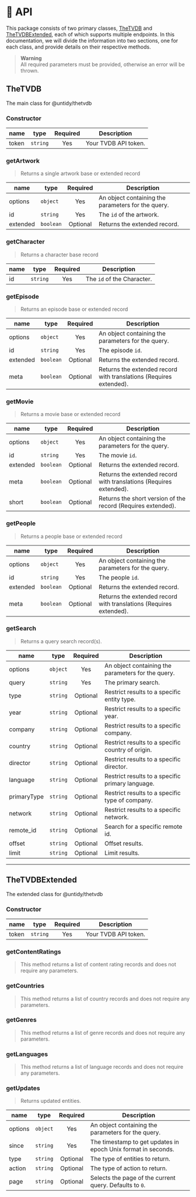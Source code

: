# :rocket: API

This package consists of two primary classes, [TheTVDB](#thetvdb) and
[TheTVDBExtended](#thetvdbextended), each of which supports multiple endpoints. In this
documentation, we will divide the information into two sections, one for each class, and provide
details on their respective methods.

> **Warning**  
> All required parameters must be provided, otherwise an error will be thrown.

## TheTVDB

The main class for @untidy/thetvdb

### Constructor

| name  | type     | Required | Description          |
| ----- | -------- | :------: | -------------------- |
| token | `string` |   Yes    | Your TVDB API token. |

### getArtwork

> Returns a single artwork base or extended record

| name     | type      | Required | Description                                        |
| -------- | --------- | :------: | -------------------------------------------------- |
| options  | `object`  |   Yes    | An object containing the parameters for the query. |
| id       | `string`  |   Yes    | The `id` of the artwork.                           |
| extended | `boolean` | Optional | Returns the extended record.                       |

### getCharacter

> Returns a character base record

| name | type     | Required | Description                |
| ---- | -------- | :------: | -------------------------- |
| id   | `string` |   Yes    | The `id` of the Character. |

### getEpisode

> Returns an episode base or extended record

| name     | type      | Required | Description                                                        |
| -------- | --------- | :------: | ------------------------------------------------------------------ |
| options  | `object`  |   Yes    | An object containing the parameters for the query.                 |
| id       | `string`  |   Yes    | The episode `id`.                                                  |
| extended | `boolean` | Optional | Returns the extended record.                                       |
| meta     | `boolean` | Optional | Returns the extended record with translations (Requires extended). |

### getMovie

> Returns a movie base or extended record

| name     | type      | Required | Description                                                        |
| -------- | --------- | :------: | ------------------------------------------------------------------ |
| options  | `object`  |   Yes    | An object containing the parameters for the query.                 |
| id       | `string`  |   Yes    | The movie `id`.                                                    |
| extended | `boolean` | Optional | Returns the extended record.                                       |
| meta     | `boolean` | Optional | Returns the extended record with translations (Requires extended). |
| short    | `boolean` | Optional | Returns the short version of the record (Requires extended).       |

### getPeople

> Returns a people base or extended record

| name     | type      | Required | Description                                                        |
| -------- | --------- | :------: | ------------------------------------------------------------------ |
| options  | `object`  |   Yes    | An object containing the parameters for the query.                 |
| id       | `string`  |   Yes    | The people `id`.                                                   |
| extended | `boolean` | Optional | Returns the extended record.                                       |
| meta     | `boolean` | Optional | Returns the extended record with translations (Requires extended). |

### getSearch

> Returns a query search record(s).

| name        | type     | Required | Description                                        |
| ----------- | -------- | :------: | -------------------------------------------------- |
| options     | `object` |   Yes    | An object containing the parameters for the query. |
| query       | `string` |   Yes    | The primary search.                                |
| type        | `string` | Optional | Restrict results to a specific entity type.        |
| year        | `string` | Optional | Restrict results to a specific year.               |
| company     | `string` | Optional | Restrict results to a specific company.            |
| country     | `string` | Optional | Restrict results to a specific country of origin.  |
| director    | `string` | Optional | Restrict results to a specific director.           |
| language    | `string` | Optional | Restrict results to a specific primary language.   |
| primaryType | `string` | Optional | Restrict results to a specific type of company.    |
| network     | `string` | Optional | Restrict results to a specific network.            |
| remote_id   | `string` | Optional | Search for a specific remote id.                   |
| offset      | `string` | Optional | Offset results.                                    |
| limit       | `string` | Optional | Limit results.                                     |

---

## TheTVDBExtended

The extended class for @untidy/thetvdb

### Constructor

| name  | type     | Required | Description          |
| ----- | -------- | :------: | -------------------- |
| token | `string` |   Yes    | Your TVDB API token. |

### getContentRatings

> This method returns a list of content rating records and does not require any parameters.

### getCountries

> This method returns a list of country records and does not require any parameters.

### getGenres

> This method returns a list of genre records and does not require any parameters.

### getLanguages

> This method returns a list of language records and does not require any parameters.

### getUpdates

> Returns updated entities.

| name    | type     | Required | Description                                                   |
| ------- | -------- | :------: | ------------------------------------------------------------- |
| options | `object` |   Yes    | An object containing the parameters for the query.            |
| since   | `string` |   Yes    | The timestamp to get updates in epoch Unix format in seconds. |
| type    | `string` | Optional | The type of entities to return.                               |
| action  | `string` | Optional | The type of action to return.                                 |
| page    | `string` | Optional | Selects the page of the current query. Defaults to `0`.       |
